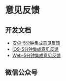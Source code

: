 # 意见反馈

## 开发文档

* [安卓-5分钟集成意见反馈](https://github.com/xiaper/android/tree/master/feedback)
* [iOS-5分钟集成意见反馈](https://github.com/xiaper/ios/tree/master/feedback)
* [Web-5分钟集成意见反馈](https://github.com/xiaper/web/tree/master/feedback)

## 微信公众号

<img :src="$withBase('/image/qrcode_xiaperio_430.jpg')" style="width:250px;"/>

<!-- ## 参考 -->
